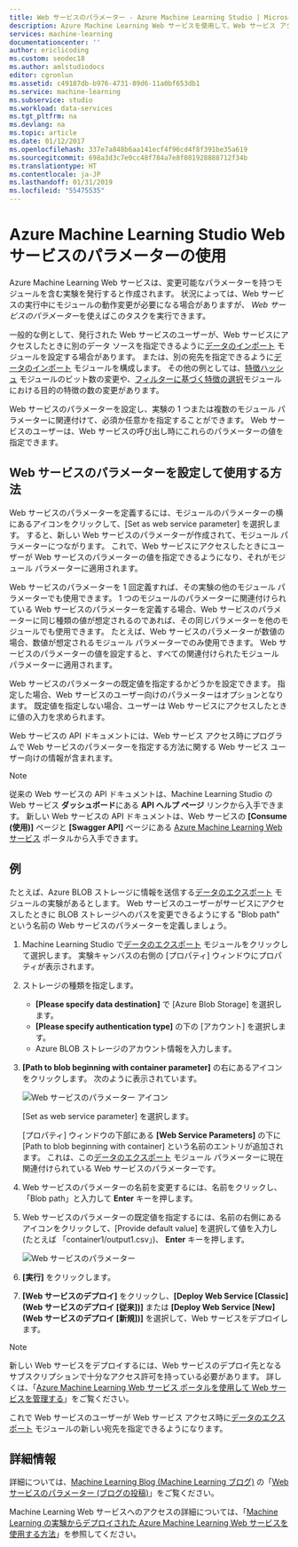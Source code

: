 ```yaml
---
title: Web サービスのパラメーター - Azure Machine Learning Studio | Microsoft Docs
description: Azure Machine Learning Web サービスを使用して、Web サービス アクセス時のモデルの動作を変更する方法です。
services: machine-learning
documentationcenter: ''
author: ericlicoding
ms.custom: seodec18
ms.author: amlstudiodocs
editor: cgronlun
ms.assetid: c49187db-b976-4731-89d6-11a0bf653db1
ms.service: machine-learning
ms.subservice: studio
ms.workload: data-services
ms.tgt_pltfrm: na
ms.devlang: na
ms.topic: article
ms.date: 01/12/2017
ms.openlocfilehash: 337e7a848b6aa141ecf4f96cd4f8f391be35a619
ms.sourcegitcommit: 698a3d3c7e0cc48f784a7e8f081928888712f34b
ms.translationtype: HT
ms.contentlocale: ja-JP
ms.lasthandoff: 01/31/2019
ms.locfileid: "55475535"
---
```

# <a name="use-azure-machine-learning-studio-web-service-parameters"></a>Azure Machine Learning Studio Web サービスのパラメーターの使用
Azure Machine Learning Web サービスは、変更可能なパラメーターを持つモジュールを含む実験を発行すると作成されます。 状況によっては、Web サービスの実行中にモジュールの動作変更が必要になる場合がありますが、 *Web サービスのパラメーター*を使えばこのタスクを実行できます。 

一般的な例として、発行された Web サービスのユーザーが、Web サービスにアクセスしたときに別のデータ ソースを指定できるように[データのインポート][reader] モジュールを設定する場合があります。 または、別の宛先を指定できるように[データのインポート][writer] モジュールを構成します。 その他の例としては、[特徴ハッシュ][feature-hashing] モジュールのビット数の変更や、[フィルターに基づく特徴の選択][filter-based-feature-selection]モジュールにおける目的の特徴の数の変更があります。 

Web サービスのパラメーターを設定し、実験の 1 つまたは複数のモジュール パラメーターに関連付けて、必須か任意かを指定することができます。 Web サービスのユーザーは、Web サービスの呼び出し時にこれらのパラメーターの値を指定できます。 



## <a name="how-to-set-and-use-web-service-parameters"></a>Web サービスのパラメーターを設定して使用する方法
Web サービスのパラメーターを定義するには、モジュールのパラメーターの横にあるアイコンをクリックして、[Set as web service parameter] を選択します。 すると、新しい Web サービスのパラメーターが作成されて、モジュール パラメーターにつながります。 これで、Web サービスにアクセスしたときにユーザーが Web サービスのパラメーターの値を指定できるようになり、それがモジュール パラメーターに適用されます。

Web サービスのパラメーターを 1 回定義すれば、その実験の他のモジュール パラメーターでも使用できます。 1 つのモジュールのパラメーターに関連付けられている Web サービスのパラメーターを定義する場合、Web サービスのパラメーターに同じ種類の値が想定されるのであれば、その同じパラメーターを他のモジュールでも使用できます。 たとえば、Web サービスのパラメーターが数値の場合、数値が想定されるモジュール パラメーターでのみ使用できます。 Web サービスのパラメーターの値を設定すると、すべての関連付けられたモジュール パラメーターに適用されます。

Web サービスのパラメーターの既定値を指定するかどうかを設定できます。 指定した場合、Web サービスのユーザー向けのパラメーターはオプションとなります。 既定値を指定しない場合、ユーザーは Web サービスにアクセスしたときに値の入力を求められます。

Web サービスの API ドキュメントには、Web サービス アクセス時にプログラムで Web サービスのパラメーターを指定する方法に関する Web サービス ユーザー向けの情報が含まれます。

> [!NOTE]
> 従来の Web サービスの API ドキュメントは、Machine Learning Studio の Web サービス **ダッシュボード**にある **API ヘルプ ページ** リンクから入手できます。 新しい Web サービスの API ドキュメントは、Web サービスの **[Consume (使用)]** ページと **[Swagger API]** ページにある [Azure Machine Learning Web サービス](https://services.azureml.net/Quickstart) ポータルから入手できます。
> 
> 

## <a name="example"></a>例
たとえば、Azure BLOB ストレージに情報を送信する[データのエクスポート][writer] モジュールの実験があるとします。 Web サービスのユーザーがサービスにアクセスしたときに BLOB ストレージへのパスを変更できるようにする "Blob path" という名前の Web サービスのパラメーターを定義しましょう。

1. Machine Learning Studio で[データのエクスポート][writer] モジュールをクリックして選択します。 実験キャンバスの右側の [プロパティ] ウィンドウにプロパティが表示されます。
2. ストレージの種類を指定します。
   
   * **[Please specify data destination]** で [Azure Blob Storage] を選択します。
   * **[Please specify authentication type]** の下の [アカウント] を選択します。
   * Azure BLOB ストレージのアカウント情報を入力します。 

3. **[Path to blob beginning with container parameter]** の右にあるアイコンをクリックします。 次のように表示されています。
   
   ![Web サービスのパラメーター アイコン][icon]
   
   [Set as web service parameter] を選択します。
   
   [プロパティ] ウィンドウの下部にある **[Web Service Parameters]** の下に [Path to blob beginning with container] という名前のエントリが追加されます。 これは、この[データのエクスポート][writer] モジュール パラメーターに現在関連付けられている Web サービスのパラメーターです。
4. Web サービスのパラメーターの名前を変更するには、名前をクリックし、「Blob path」と入力して **Enter** キーを押します。 
5. Web サービスのパラメーターの既定値を指定するには、名前の右側にあるアイコンをクリックして、[Provide default value] を選択して値を入力し (たとえば 「container1/output1.csv」)、 **Enter** キーを押します。
   
   ![Web サービスのパラメーター][parameter]
6. **[実行]** をクリックします。 
7. **[Web サービスのデプロイ]** をクリックし、**[Deploy Web Service [Classic] \(Web サービスのデプロイ [従来])]** または **[Deploy Web Service [New] \(Web サービスのデプロイ [新規])]** を選択して、Web サービスをデプロイします。

> [!NOTE] 
> 新しい Web サービスをデプロイするには、Web サービスのデプロイ先となるサブスクリプションで十分なアクセス許可を持っている必要があります。 詳しくは、「[Azure Machine Learning Web サービス ポータルを使用して Web サービスを管理する](manage-new-webservice.md)」をご覧ください。 

これで Web サービスのユーザーが Web サービス アクセス時に[データのエクスポート][writer] モジュールの新しい宛先を指定できるようになります。

## <a name="more-information"></a>詳細情報
詳細については、[Machine Learning Blog (Machine Learning ブログ)](http://blogs.technet.com/b/machinelearning/archive/2014/11/25/azureml-web-service-parameters.aspx) の「[Web サービスのパラメーター (ブログの投稿)](http://blogs.technet.com/b/machinelearning/archive/2014/11/25/azureml-web-service-parameters.aspx)」をご覧ください。

Machine Learning Web サービスへのアクセスの詳細については、「[Machine Learning の実験からデプロイされた Azure Machine Learning Web サービスを使用する方法](consume-web-services.md)」を参照してください。

<!-- Images -->
[icon]: ./media/web-service-parameters/icon.png
[parameter]: ./media/web-service-parameters/parameter.png


<!-- Module References -->
[feature-hashing]: https://msdn.microsoft.com/library/azure/c9a82660-2d9c-411d-8122-4d9e0b3ce92a/
[filter-based-feature-selection]: https://msdn.microsoft.com/library/azure/918b356b-045c-412b-aa12-94a1d2dad90f/
[reader]: https://msdn.microsoft.com/library/azure/4e1b0fe6-aded-4b3f-a36f-39b8862b9004/
[writer]: https://msdn.microsoft.com/library/azure/7a391181-b6a7-4ad4-b82d-e419c0d6522c/

